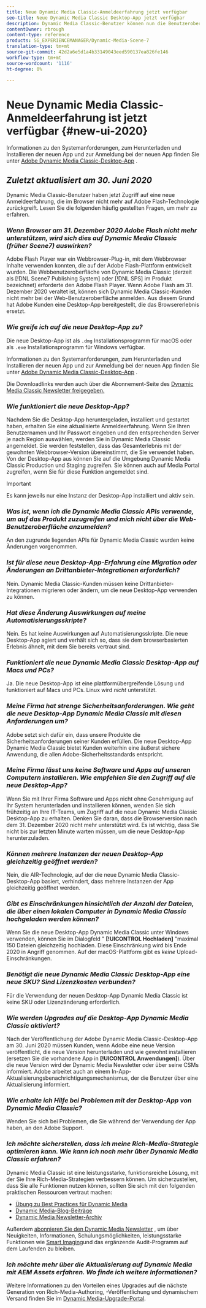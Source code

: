 ```yaml
---
title: Neue Dynamic Media Classic-Anmeldeerfahrung jetzt verfügbar
seo-title: Neue Dynamic Media Classic Desktop-App jetzt verfügbar
description: Dynamic Media Classic-Benutzer können nun die Benutzeroberfläche vollständig aktualisieren. Das Erlebnis bietet eine aktualisierte Anmeldung mit Links zu wertvollen Ressourcen. Außerdem stützt sich dieses Update nicht mehr auf die Adobe Flash-Technologie im Browser.
contentOwner: rbrough
content-type: reference
products: SG_EXPERIENCEMANAGER/Dynamic-Media-Scene-7
translation-type: tm+mt
source-git-commit: 42d2a6e5d1a4b33149043eed590137ea826fe146
workflow-type: tm+mt
source-wordcount: '1116'
ht-degree: 0%

---
```



# Neue Dynamic Media Classic-Anmeldeerfahrung ist jetzt verfügbar {#new-ui-2020}

Informationen zu den Systemanforderungen, zum Herunterladen und Installieren der neuen App und zur Anmeldung bei der neuen App finden Sie unter [Adobe Dynamic Media Classic-Desktop-App](/help/dynamic-media-classic-desktop-app.md) .

## _Zuletzt aktualisiert am 30. Juni 2020_

Dynamic Media Classic-Benutzer haben jetzt Zugriff auf eine neue Anmeldeerfahrung, die im Browser nicht mehr auf Adobe Flash-Technologie zurückgreift. Lesen Sie die folgenden häufig gestellten Fragen, um mehr zu erfahren.

### **_Wenn Browser am 31. Dezember 2020 Adobe Flash nicht mehr unterstützen, wird sich dies auf Dynamic Media Classic (früher Scene7) auswirken?_**

Adobe Flash Player war ein Webbrowser-Plug-in, mit dem Webbrowser Inhalte verwenden konnten, die auf der Adobe Flash-Plattform entwickelt wurden. Die Webbenutzeroberfläche von Dynamic Media Classic (derzeit als [!DNL Scene7 Publishing System] oder [!DNL SPS] im Produkt bezeichnet) erforderte den Adobe Flash Player. Wenn Adobe Flash am 31. Dezember 2020 veraltet ist, können sich Dynamic Media Classic-Kunden nicht mehr bei der Web-Benutzeroberfläche anmelden. Aus diesem Grund hat Adobe Kunden eine Desktop-App bereitgestellt, die das Browsererlebnis ersetzt.

### **_Wie greife ich auf die neue Desktop-App zu?_**

Die neue Desktop-App ist als `.dmg` Installationsprogramm für macOS oder als `.exe` Installationsprogramm für Windows verfügbar.

Informationen zu den Systemanforderungen, zum Herunterladen und Installieren der neuen App und zur Anmeldung bei der neuen App finden Sie unter [Adobe Dynamic Media Classic-Desktop-App](/help/dynamic-media-classic-desktop-app.md) .

Die Downloadlinks werden auch über die Abonnement-Seite des [Dynamic Media Classic Newsletter freigegeben.](https://www.adobe.com/subscription/dynamic-media-newsletter.html)

### **_Wie funktioniert die neue Desktop-App?_**

Nachdem Sie die Desktop-App heruntergeladen, installiert und gestartet haben, erhalten Sie eine aktualisierte Anmeldeerfahrung. Wenn Sie Ihren Benutzernamen und Ihr Passwort eingeben und den entsprechenden Server je nach Region auswählen, werden Sie in Dynamic Media Classic angemeldet. Sie werden feststellen, dass das Gesamterlebnis mit der gewohnten Webbrowser-Version übereinstimmt, die Sie verwendet haben. Von der Desktop-App aus können Sie auf die Umgebung Dynamic Media Classic Production und Staging zugreifen. Sie können auch auf Media Portal zugreifen, wenn Sie für diese Funktion angemeldet sind.

>[!IMPORTANT]
>
>Es kann jeweils nur eine Instanz der Desktop-App installiert und aktiv sein.

### **_Was ist, wenn ich die Dynamic Media Classic APIs verwende, um auf das Produkt zuzugreifen und mich nicht über die Web-Benutzeroberfläche anzumelden?_**

An den zugrunde liegenden APIs für Dynamic Media Classic wurden keine Änderungen vorgenommen.

### **_Ist für diese neue Desktop-App-Erfahrung eine Migration oder Änderungen an Drittanbieter-Integrationen erforderlich?_**

Nein. Dynamic Media Classic-Kunden müssen keine Drittanbieter-Integrationen migrieren oder ändern, um die neue Desktop-App verwenden zu können.

### **_Hat diese Änderung Auswirkungen auf meine Automatisierungsskripte?_**

Nein. Es hat keine Auswirkungen auf Automatisierungsskripte. Die neue Desktop-App agiert und verhält sich so, dass sie dem browserbasierten Erlebnis ähnelt, mit dem Sie bereits vertraut sind.

### **_Funktioniert die neue Dynamic Media Classic Desktop-App auf Macs und PCs?_**

Ja. Die neue Desktop-App ist eine plattformübergreifende Lösung und funktioniert auf Macs und PCs. Linux wird *nicht* unterstützt.

### **_Meine Firma hat strenge Sicherheitsanforderungen. Wie geht die neue Desktop-App Dynamic Media Classic mit diesen Anforderungen um?_**

Adobe setzt sich dafür ein, dass unsere Produkte die Sicherheitsanforderungen seiner Kunden erfüllen. Die neue Desktop-App Dynamic Media Classic bietet Kunden weiterhin eine äußerst sichere Anwendung, die allen Adobe-Sicherheitsstandards entspricht.

### **_Meine Firma lässt uns keine Software und Apps auf unseren Computern installieren. Wie empfehlen Sie den Zugriff auf die neue Desktop-App?_**

Wenn Sie mit Ihrer Firma Software und Apps nicht ohne Genehmigung auf Ihr System herunterladen und installieren können, wenden Sie sich frühzeitig an Ihre IT-Teams, um Zugriff auf die neue Dynamic Media Classic Desktop-App zu erhalten. Denken Sie daran, dass die Browserversion nach dem 31. Dezember 2020 nicht mehr unterstützt wird. Es ist wichtig, dass Sie nicht bis zur letzten Minute warten müssen, um die neue Desktop-App herunterzuladen.

### **_Können mehrere Instanzen der neuen Desktop-App gleichzeitig geöffnet werden?_**

Nein, die AIR-Technologie, auf der die neue Dynamic Media Classic-Desktop-App basiert, verhindert, dass mehrere Instanzen der App gleichzeitig geöffnet werden.

### **_Gibt es Einschränkungen hinsichtlich der Anzahl der Dateien, die über einen lokalen Computer in Dynamic Media Classic hochgeladen werden können?_**

Wenn Sie die neue Desktop-App Dynamic Media Classic unter Windows verwenden, können Sie im Dialogfeld &quot; **[!UICONTROL Hochladen]** &quot;maximal 150 Dateien gleichzeitig hochladen. Diese Einschränkung wird bis Ende 2020 in Angriff genommen. Auf der macOS-Plattform gibt es *keine* Upload-Einschränkungen.

### **_Benötigt die neue Dynamic Media Classic Desktop-App eine neue SKU? Sind Lizenzkosten verbunden?_**

Für die Verwendung der neuen Desktop-App Dynamic Media Classic ist keine SKU oder Lizenzänderung erforderlich.

### **_Wie werden Upgrades auf die Desktop-App Dynamic Media Classic aktiviert?_**

Nach der Veröffentlichung der Adobe Dynamic Media Classic-Desktop-App am 30. Juni 2020 müssen Kunden, wenn Adobe eine neue Version veröffentlicht, die neue Version herunterladen und wie gewohnt installieren (ersetzen Sie die vorhandene App in **[!UICONTROL Anwendungen]**). Über die neue Version wird der Dynamic Media Newsletter oder über seine CSMs informiert. Adobe arbeitet auch an einem In-App-Aktualisierungsbenachrichtigungsmechanismus, der die Benutzer über eine Aktualisierung informiert.

### **_Wie erhalte ich Hilfe bei Problemen mit der Desktop-App von Dynamic Media Classic?_**

Wenden Sie sich bei Problemen, die Sie während der Verwendung der App haben, an den Adobe Support.

### **_Ich möchte sicherstellen, dass ich meine Rich-Media-Strategie optimieren kann. Wie kann ich noch mehr über Dynamic Media Classic erfahren?_**

Dynamic Media Classic ist eine leistungsstarke, funktionsreiche Lösung, mit der Sie Ihre Rich-Media-Strategien verbessern können. Um sicherzustellen, dass Sie alle Funktionen nutzen können, sollten Sie sich mit den folgenden praktischen Ressourcen vertraut machen:

* [Übung zu Best Practices für Dynamic Media](https://docs.adobe.com/content/help/en/experience-manager-learn/dynamic-media-classic-tutorial/overview.html)
* [Dynamic Media-Blog-Beiträge](https://theblog.adobe.com/tag/dynamic-media/)
* [Dynamic Media Newsletter-Archiv](https://docs.adobe.com/content/help/en/dynamic-media-classic/using/dynamic-media-newsletter.html)

Außerdem [abonnieren Sie den Dynamic Media Newsletter](https://www.adobe.com/subscription/dynamic-media-newsletter.html) , um über Neuigkeiten, Informationen, Schulungsmöglichkeiten, leistungsstarke Funktionen wie [Smart Imaging](https://helpx.adobe.com/experience-manager/6-3/assets/using/imaging-faq.html)und das ergänzende Audit-Programm auf dem Laufenden zu bleiben.

### **_Ich möchte mehr über die Aktualisierung auf Dynamic Media mit AEM Assets erfahren. Wo finde ich weitere Informationen?_**

Weitere Informationen zu den Vorteilen eines Upgrades auf die nächste Generation von Rich-Media-Authoring, -Veröffentlichung und dynamischem Versand finden Sie im [Dynamic Media-Upgrade-Portal](http://exploreadobe.com/dynamic-media-upgrade/).


<!-- SAVE - OLD LINK TO BEST PRACTICES GUIDE IN PDF https://www.adobe.com/content/dam/www/us/en/marketing/experience-manager-assets/dynamic-media/adobe-dynamic-media-classic-best-practices-guide.pdf -->


